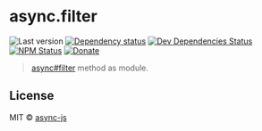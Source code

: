 # async.filter

![Last version](https://img.shields.io/github/tag/async-js/async.filter.svg?style=flat-square)
[![Dependency status](http://img.shields.io/david/async-js/async.filter.svg?style=flat-square)](https://david-dm.org/async-js/async.filter)
[![Dev Dependencies Status](http://img.shields.io/david/dev/async-js/async.filter.svg?style=flat-square)](https://david-dm.org/async-js/async.filter#info=devDependencies)
[![NPM Status](http://img.shields.io/npm/dm/async.filter.svg?style=flat-square)](https://www.npmjs.org/package/async.filter)
[![Donate](https://img.shields.io/badge/donate-paypal-blue.svg?style=flat-square)](https://paypal.me/kikobeats)

> [async#filter](https://github.com/async-js/async#async.filter) method as module.

## License

MIT © [async-js](https://github.com/async-js)
